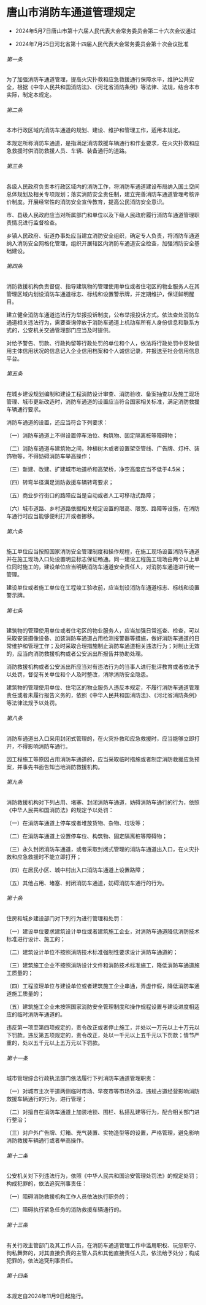 # 唐山市消防车通道管理规定

- 2024年5月7日唐山市第十六届人民代表大会常务委员会第二十六次会议通过

- 2024年7月25日河北省第十四届人民代表大会常务委员会第十次会议批准

<!-- INFO END -->

###### 第一条

为了加强消防车通道管理，提高火灾扑救和应急救援通行保障水平，维护公共安全，根据《中华人民共和国消防法》、《河北省消防条例》等法律、法规，结合本市实际，制定本规定。

###### 第二条

本市行政区域内消防车通道的规划、建设、维护和管理工作，适用本规定。

本规定所称消防车通道，是指满足消防救援车辆通行和作业要求，在火灾扑救和应急救援时供消防救援人员、车辆、装备通行的道路。

###### 第三条

各级人民政府负责本行政区域内的消防工作，将消防车通道建设布局纳入国土空间总体规划及相关专项规划；落实消防安全责任制，建立完善消防车通道管理考核评价制度。开展经常性的消防安全宣传教育，提高公民消防安全意识。

市、县级人民政府应当对所属部门和单位以及下级人民政府履行消防车通道管理职责情况进行监督检查。

乡镇人民政府、街道办事处应当建立消防安全组织，确定专人负责，将消防车通道纳入消防安全网格化管理，组织开展辖区内消防车通道安全检查，加强消防安全基础建设。

###### 第四条

消防救援机构负责督促、指导建筑物的管理使用单位或者住宅区的物业服务人在其管理区域内划设消防车通道标志、标线和设置警示牌，并定期维护，保证鲜明醒目。

建立健全消防车通道违法行为举报投诉制度，公布举报投诉方式。依法查处消防车通道相关违法行为，需要查询停放于消防车通道上机动车所有人身份信息和联系方式的，公安机关交通管理部门应当及时提供。

对给予警告、罚款、行政拘留等行政处罚的单位和个人，依法将行政处罚中反映信用主体信用状况的信息记入企业信用档案和个人诚信记录，并报送至社会信用信息平台。

###### 第五条

在城乡建设规划编制和建设工程消防设计审查、消防验收、备案抽查以及施工现场管理、城市更新改造时，消防车通道的设置应当符合国家相关标准，满足消防救援车辆通行要求。

消防车通道的设置，还应当符合下列要求：

（一）消防车通道上不得设置停车泊位、构筑物、固定隔离桩等障碍物；

（二）消防车通道与建筑物之间，种植树木或者设置架空管线、广告牌、灯杆、装饰物等，不得妨碍消防车举高操作；

（三）新建、改建、扩建城市地道桥和高架桥，净空高度应当不低于4.5米；

（四）转弯半径满足消防救援车辆转弯要求；

（五）商业步行街口的路障应当是自动或者人工可移动式路障；

（六）城市道路、乡村道路依据相关规定设置的限高、限宽、路障等设施，在消防车通行时应当能够便利打开或者挪移。

###### 第六条

施工单位应当按照国家消防安全管理制度和操作规程，在施工现场设置消防车通道并在施工现场入口处设置明显标志保证畅通。同一建设工程施工现场由两个以上单位同时施工的，建设单位应当明确消防车通道安全责任人，对消防车通道进行统一管理。

建设单位或者施工单位在工程竣工验收前，应当划设消防车通道标志、标线和设置警示牌。

###### 第七条

建筑物的管理使用单位或者住宅区的物业服务人，应当加强日常巡查、检查，可以采取安装摄像设备、加装消防车通道占用检测报警器等措施，做好消防车通道的日常维护和管理工作；及时采取合理措施制止消防车通道相关违法行为；对制止无效的，应当向消防救援机构或者公安派出所报告并协助处理。

消防救援机构或者公安派出所应当对有违法行为的当事人进行批评教育或者依法予以处罚，督促有关单位和个人及时整改，消除消防安全隐患。

建筑物的管理使用单位、住宅区的物业服务人违反本规定，不履行消防车通道管理责任或者未履行报告义务的，依照《中华人民共和国消防法》、《河北省消防条例》等法律法规予以处罚。

###### 第八条

消防车通道出入口采用封闭式管理的，在火灾扑救和应急救援时，应当能够立即打开，不得影响消防车通行。

因工程施工等原因占用消防车通道的，应当采取临时措施或者制定消防救援应急预案，并事先书面告知当地消防救援机构。

###### 第九条

消防救援机构对下列占用、堵塞、封闭消防车通道，妨碍消防车通行的行为，依照《中华人民共和国消防法》的规定予以处罚：

（一）在消防车通道上停车或者堆放货物、杂物、垃圾等；

（二）在消防车通道上设置停车位、构筑物、固定隔离桩等障碍物；

（三）永久封闭消防车通道，或者采取封闭式管理的消防车通道出入口，在火灾扑救和应急救援时不能立即打开；

（四）在居民小区、城中村出入口消防车通道上设置路障；

（五）其他占用、堵塞、封闭消防车通道，妨碍消防车通行的行为。

###### 第十条

住房和城乡建设部门对下列行为进行管理和处罚：

（一）建设单位要求建筑设计单位或者建筑施工企业，对消防车通道降低消防技术标准进行设计、施工的；

（二）建筑设计单位不按照消防技术标准强制性要求设计消防车通道的；

（三）建筑施工企业不按照消防设计文件和消防技术标准施工，降低消防车通道施工质量的；

（四）工程监理单位与建设单位或者建筑施工企业串通，弄虚作假，降低消防车通道施工质量的；

（五）建筑施工企业未按照国家消防安全管理制度和操作规程设置与建设进度相适应的临时消防车通道的。

违反第一项至第四项规定的，责令改正或者停止施工，并处以一万元以上十万元以下罚款。违反第五项规定的，责令改正，处以一千元以上五千元以下罚款；情节严重的，处以五千元以上五万元以下罚款。

###### 第十一条

城市管理综合行政执法部门依法履行下列消防车通道管理职责：

（一）对城市主次干道两侧临时市场、早夜市等市场外溢，违规占道经营影响消防救援车辆通行的行为，进行管理；

（二）对擅自在消防车通道上加装地锁、围栏、私搭乱建等行为，配合相关部门进行整治；

（三）对户外广告牌、灯箱、充气装置、实物造型等的设置，严格管理，避免影响消防救援车辆通行或者举高操作。

###### 第十二条

公安机关对下列违法行为，依照《中华人民共和国治安管理处罚法》的规定处罚；构成犯罪的，依法追究刑事责任：

（一）阻碍消防救援机构工作人员依法执行职务的；

（二）阻碍执行紧急任务的消防救援车辆通行的。

###### 第十三条

有关行政主管部门及其工作人员，在消防车通道管理工作中滥用职权、玩忽职守、徇私舞弊的，对其直接负责的主管人员和其他直接责任人员，依法给予处分；构成犯罪的，依法追究刑事责任。

###### 第十四条

本规定自2024年11月9日起施行。
